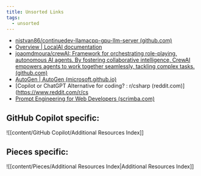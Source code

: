```yaml
---
title: Unsorted Links
tags:
  - unsorted
---
```



- [nistvan86/continuedev-llamacpp-gpu-llm-server (github.com)](https://github.com/nistvan86/continuedev-llamacpp-gpu-llm-server)
- [Overview | LocalAI documentation](https://localai.io/)
- [joaomdmoura/crewAI: Framework for orchestrating role-playing, autonomous AI agents. By fostering collaborative intelligence, CrewAI empowers agents to work together seamlessly, tackling complex tasks. (github.com)](https://github.com/joaomdmoura/crewAI)
- [AutoGen | AutoGen (microsoft.github.io)](https://microsoft.github.io/autogen/)
- [Copilot or ChatGPT Alternative for coding? : r/csharp (reddit.com)](https://www.reddit.com/r/cs
- [Prompt Engineering for Web Developers (scrimba.com)](https://scrimba.com/learn/promptengineering/)

## GitHub Copilot specific:

![[content/GitHub Copilot/Additional Resources Index]]


## Pieces specific:

![[content/Pieces/Additional Resources Index|Additional Resources Index]]

